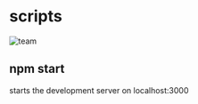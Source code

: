 # scripts

![team](https://user-images.githubusercontent.com/75996017/171959649-c417eed1-275e-4c99-931c-8296ee7fd9dc.gif)

## npm start

starts the development server on localhost:3000
